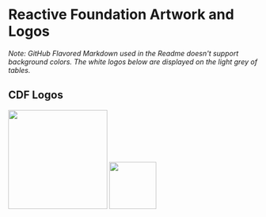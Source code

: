 # Reactive Foundation Artwork and Logos

*Note: GitHub Flavored Markdown used in the Readme doesn't support background colors. The white logos below are displayed on the light grey of tables.*

## CDF Logos

<img src="/rf/reactivefoundation-horizontal-color.svg" width="200"></td>
<img src="/rf/reactivefoundation-stacked-color.svg" width="95"></td>
